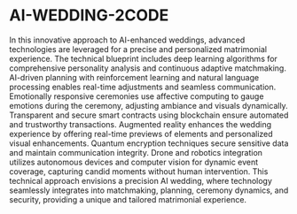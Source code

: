 # AI-WEDDING-2CODE


In this innovative approach to AI-enhanced weddings, advanced technologies are leveraged for a precise and personalized matrimonial experience. The technical blueprint includes deep learning algorithms for comprehensive personality analysis and continuous adaptive matchmaking. AI-driven planning with reinforcement learning and natural language processing enables real-time adjustments and seamless communication. Emotionally responsive ceremonies use affective computing to gauge emotions during the ceremony, adjusting ambiance and visuals dynamically. Transparent and secure smart contracts using blockchain ensure automated and trustworthy transactions. Augmented reality enhances the wedding experience by offering real-time previews of elements and personalized visual enhancements. Quantum encryption techniques secure sensitive data and maintain communication integrity. Drone and robotics integration utilizes autonomous devices and computer vision for dynamic event coverage, capturing candid moments without human intervention. This technical approach envisions a precision AI wedding, where technology seamlessly integrates into matchmaking, planning, ceremony dynamics, and security, providing a unique and tailored matrimonial experience.
